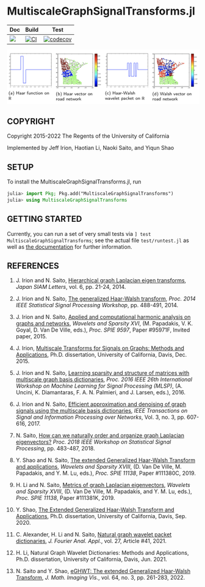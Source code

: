 # MultiscaleGraphSignalTransforms.jl
| Doc | Build | Test |
|------|-------|------|
| [![](https://img.shields.io/badge/docs-passing-success)](https://ucd4ids.github.io/MultiscaleGraphSignalTransforms.jl/dev/) | [![CI](https://github.com/UCD4IDS/MultiscaleGraphSignalTransforms.jl/actions/workflows/CI.yml/badge.svg)](https://github.com/UCD4IDS/MultiscaleGraphSignalTransforms.jl/actions) | [![codecov](https://codecov.io/gh/UCD4IDS/MultiscaleGraphSignalTransforms.jl/branch/master/graph/badge.svg)](https://codecov.io/gh/UCD4IDS/MultiscaleGraphSignalTransforms.jl) |


![Haar-Walsh on R vs on Graph](./GHWT.png "Haar-Walsh on R vs on Graph")

## COPYRIGHT

Copyright 2015-2022 The Regents of the University of California

Implemented by Jeff Irion, Haotian Li, Naoki Saito, and Yiqun Shao


## SETUP

To install the MultiscaleGraphSignalTransforms.jl, run
```julia
julia> import Pkg; Pkg.add("MultiscaleGraphSignalTransforms")
julia> using MultiscaleGraphSignalTransforms
```

## GETTING STARTED

Currently, you can run a set of very small tests via ```] test MultiscaleGraphSignalTransforms```; see the actual file ```test/runtest.jl``` as well as [the documentation](https://ucd4ids.github.io/MultiscaleGraphSignalTransforms.jl/dev) for further information.

## REFERENCES

1. J. Irion and N. Saito, [Hierarchical graph Laplacian eigen transforms](https://www.math.ucdavis.edu/~saito/publications/hglets.html), *Japan SIAM Letters*, vol. 6, pp. 21-24, 2014.

2. J. Irion and N. Saito, [The generalized Haar-Walsh transform](https://www.math.ucdavis.edu/~saito/publications/ghwt.html), *Proc. 2014 IEEE Statistical Signal Processing Workshop*, pp. 488-491, 2014.

3. J. Irion and N. Saito, [Applied and computational harmonic analysis on
graphs and networks](https://www.math.ucdavis.edu/~saito/publications/spie15.html), *Wavelets and Sparsity XVI*, (M. Papadakis, V. K. Goyal, D. Van De Ville, eds.), *Proc. SPIE 9597*, Paper #95971F, Invited paper, 2015.

4. J. Irion, [Multiscale Transforms for Signals on Graphs: Methods and Applications](https://jefflirion.github.io/publications_and_presentations/irion_dissertation.pdf), Ph.D. dissertation, University of California, Davis, Dec. 2015.

5. J. Irion and N. Saito, [Learning sparsity and structure of matrices with multiscale graph basis dictionaries](https://www.math.ucdavis.edu/~saito/publications/matanal.html), *Proc. 2016 IEEE 26th International Workshop on Machine Learning for Signal Processing (MLSP)*, (A. Uncini, K. Diamantaras, F. A. N. Palmieri, and J. Larsen, eds.), 2016.

6. J. Irion and N. Saito, [Efficient approximation and denoising of graph signals using the multiscale basis dictionaries](https://www.math.ucdavis.edu/~saito/publications/eadgsumbd.html), *IEEE Transactions on Signal and Information Processing over Networks*, Vol. 3, no. 3, pp. 607-616, 2017.

7. N. Saito, [How can we naturally order and organize graph Laplacian eigenvectors?](https://www.math.ucdavis.edu/~saito/publications/lapeigport.html) *Proc. 2018 IEEE Workshop on Statistical Signal Processing*, pp. 483-487, 2018.

8. Y. Shao and N. Saito, [The extended Generalized Haar-Walsh Transform and applications](https://www.math.ucdavis.edu/~saito/publications/eghwt.html), *Wavelets and Sparsity XVIII*, (D. Van De Ville, M. Papadakis, and Y. M. Lu, eds.), *Proc. SPIE 11138*, Paper #111380C, 2019.

9. H. Li and N. Saito, [Metrics of graph Laplacian eigenvectors](https://www.math.ucdavis.edu/~saito/publications/metgraphlap.html), *Wavelets and Sparsity XVIII*, (D. Van De Ville, M. Papadakis, and Y. M. Lu, eds.), *Proc. SPIE 11138*, Paper #111381K, 2019.

10. Y. Shao, [The Extended Generalized Haar-Walsh Transform and Applications](https://www.math.ucdavis.edu/~tdenena/dissertations/202008_Shao_Yiqun_dissertation.pdf), Ph.D. dissertation, University of California, Davis, Sep. 2020.

11. C. Alexander, H. Li and N. Saito, [Natural graph wavelet packet dictionaries](https://www.math.ucdavis.edu/~saito/publications/ngwp.html), *J. Fourier Anal. Appl.*, vol. 27, Article \#41, 2021.

12. H. Li, Natural Graph Wavelet Dictionaries: Methods and Applications, Ph.D. dissertation, University of California, Davis, Jun. 2021.

13. N. Saito and Y. Shao, [eGHWT: The extended Generalized Haar-Walsh Transform](https://www.math.ucdavis.edu/~saito/publications/eghwt21.html), *J. Math. Imaging Vis.*, vol. 64, no. 3, pp. 261-283, 2022.
